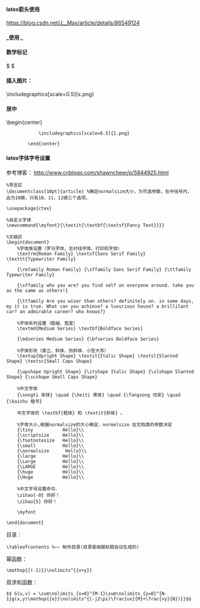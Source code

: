 #### latex箭头使用

https://blog.csdn.net/J__Max/article/details/86549124

#### _使用 \_

#### 数学标记

$ $

$$ $$

#### 插入图片：

\includegraphics[scale=0.5]{x.png}

#### 居中
\begin{center}

				\includegraphics[scale=0.5]{1.png}
				
			\end{center}
      
#### latex字体字号设置
参考博客： http://www.cnblogs.com/shawncheer/p/5844925.html
```
%导言区
\documentclass[10pt]{article} %确定normalsize大小，为可选参数，在中括号内，此为10磅，只有10，11，12磅三个选项。

\usepackage{ctex} 

%自定义字体
\newcommand{\myfont}{\textit{\textbf{\textsf{Fancy Text}}}}

%文稿区
\begin{document}
    %字体族设置（罗马字体、无衬线字体、打印机字体）
    \textrm{Roman Family} \textsf{Sans Serif Family} \texttt{Typewriter Family}    
    
    {\rmfamily Roman Family} {\sffamily Sans Serif Family} {\ttfamily Typewriter Family}
    
    {\sffamily who you are? you find self on everyone around. take you as the same as others!}
    
    {\ttfamily Are you wiser than others? definitely on. in some days, my it is true. What can you achieve? a luxurious house? a brillilant car? an admirable career? who knows?}
    
    %字体系列设置（粗细、宽度）
    \textmd{Medium Series} \textbf{Boldface Series}
    
    {\mdseries Medium Series} {\bfseries Boldface Series}
    
    %字体形状（直立、斜体、伪斜体、小型大写）
    \textup{Upright Shape} \textit{Italic Shape} \textsl{Slanted Shape} \textsc{Small Caps Shape}
    
    {\upshape Upright Shape} {\itshape Italic Shape} {\slshape Slanted Shape} {\scshape Small Caps Shape}
    
    %中文字体
    {\songti 宋体} \quad {\heiti 黑体} \quad {\fangsong 仿宋} \quad {\kaishu 楷书}
    
    中文字体的 \textbf{粗体} 和 \textit{斜体} 。
    
    %字体大小,根据normalsize的大小确定，normalsize 在文档类的参数决定
    {\tiny           Hello}\\
    {\scriptsize     Hello}\\
    {\footnotesize   Hello}\\
    {\small          Hello}\\
    {\normalsize      Hello}\\
    {\large          Hello}\\
    {\Large          Hello}\\
    {\LARGE          Hello}\\
    {\huge           Hello}\\
    {\Huge           Hello}\\
    
    %中文字号设置命令、
    \zihao{-0} 你好！
    \zihao{5} 你好！
    
    \myfont
    
\end{document}

```

目录：
```
\tableofcontents %—— 制作目录(目录是根据标题自动生成的)
```

幂函数：
```
\mathop{{(-1)}}\nolimits^{{x+y}}
```

双求和函数：
```
$$ G(u,v) = \sum\nolimits_{x=0}^{M-1}\sum\nolimits_{y=0}^{N-1}g(x,y)\mathop{{e}}\nolimits^{{-j2\pi(\frac{ux}{M}+\frac{vy}{N})}}$$
```
